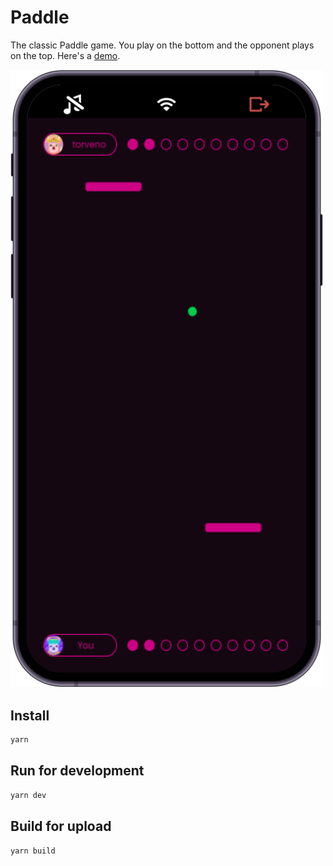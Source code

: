 # Paddle

The classic Paddle game. You play on the bottom and the opponent plays on the top.
Here's a [demo](https://developers.dusk.gg/examples/paddle/).

[<img src="../../docs/static/img/multiplayer-games/paddle.png" width=500>](https://developers.dusk.gg/examples/paddle/)

## Install

```sh
yarn
```

## Run for development

```sh
yarn dev
```

## Build for upload

```sh
yarn build
```
